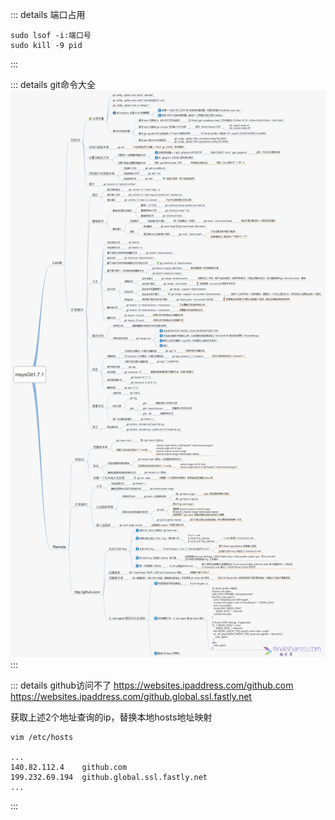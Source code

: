 

::: details 端口占用
```shell script
sudo lsof -i:端口号
sudo kill -9 pid
```
:::

::: details git命令大全
![git命令大全](/img/git-directive.png)
:::

::: details github访问不了
https://websites.ipaddress.com/github.com
https://websites.ipaddress.com/github.global.ssl.fastly.net

获取上述2个地址查询的ip，替换本地hosts地址映射
```shell script
vim /etc/hosts

...
140.82.112.4    github.com
199.232.69.194  github.global.ssl.fastly.net
...

```
:::



